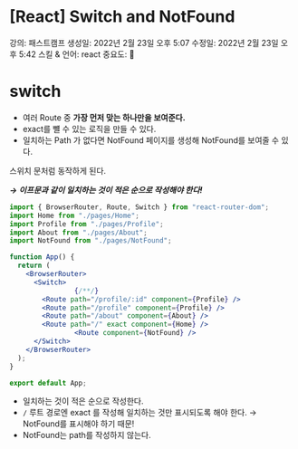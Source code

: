 # [React] Switch and NotFound

강의: 패스트캠프
생성일: 2022년 2월 23일 오후 5:07
수정일: 2022년 2월 23일 오후 5:42
스킬 & 언어: react
중요도: 💜

# switch

- 여러 Route 중 **가장 먼저 맞는 하나만을 보여준다.**
- exact를 뺼 수 있는 로직을 만들 수 있다.
- 일치하는 Path 가 없다면 NotFound 페이지를 생성해 NotFound를 보여줄 수 있다.

스위치 문처럼 동작하게 된다.

***→ 이프문과 같이 일치하는 것이 적은 순으로 작성해야 한다!***

```jsx
import { BrowserRouter, Route, Switch } from "react-router-dom";
import Home from "./pages/Home";
import Profile from "./pages/Profile";
import About from "./pages/About";
import NotFound from "./pages/NotFound";

function App() {
  return (
    <BrowserRouter>
      <Switch>
				{/**/}
        <Route path="/profile/:id" component={Profile} />
        <Route path="/profile" component={Profile} />
        <Route path="/about" component={About} />
        <Route path="/" exact component={Home} />
				<Route component={NotFound} />
      </Switch>
    </BrowserRouter>
  );
}

export default App;
```

- 일치하는 것이 적은 순으로 작성한다.
- `/` 루트 경로엔 exact 를 작성해 일치하는 것만 표시되도록 해야 한다. → NotFound를 표시해야 하기 때문!
- NotFound는 path를 작성하지 않는다.